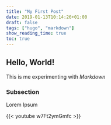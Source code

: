 ```yaml
---
title: "My First Post"
date: 2019-01-13T10:14:26+01:00
draft: false
tags: ["hugo", "markdown"]
show_reading_time: true
toc: true
---
```


## Hello, World!

This is me experimenting with _Markdown_

### Subsection

Lorem Ipsum

{{< youtube w7Ft2ymGmfc >}}